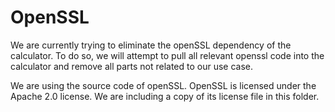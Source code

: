 # OpenSSL

We are currently trying to eliminate the openSSL dependency of the calculator. 
To do so, we will attempt to pull all 
relevant openssl code into the calculator and remove all parts not related 
to our use case. 

We are using the source code of openSSL. OpenSSL is licensed under 
the Apache 2.0 license. 
We are including a copy of its license file in this folder.
